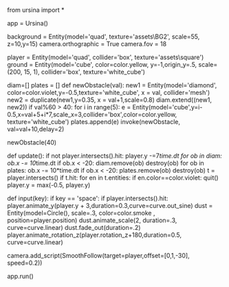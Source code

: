 from ursina import *

app = Ursina()

background = Entity(model='quad', texture='assets\BG2', scale=55, z=10,y=15)
camera.orthographic = True
camera.fov = 18

player = Entity(model='quad', collider='box', texture='assets\square')
ground = Entity(model='cube', color=color.yellow, y=-1,origin_y=.5,
                scale=(200, 15, 1), collider='box', texture='white_cube')

diam=[]
plates = []
def newObstacle(val):
  new1 = Entity(model='diamond', color=color.violet,y=-0.5,texture='white_cube', x = val, collider='mesh')
  new2 = duplicate(new1,y=0.35, x = val+1,scale=0.8)
  diam.extend((new1, new2))
  if val%60 > 40:
    for i in range(5):
      e = Entity(model='cube',y=i-0.5,x=val+5+i*7,scale_x=3,collider='box',color=color.yellow, texture='white_cube')
      plates.append(e)
  invoke(newObstacle, val=val+10,delay=2)

newObstacle(40)

def update():
    if not player.intersects().hit:
        player.y -=7*time.dt
    for ob in diam:
      ob.x -= 10*time.dt
      if ob.x < -20:
        diam.remove(ob)
        destroy(ob)
    for ob in plates:
      ob.x -= 10*time.dt
      if ob.x < -20:
        plates.remove(ob)
        destroy(ob)
    t = player.intersects()
    if t.hit:
      for en in t.entities:
        if en.color==color.violet:
          quit()
    player.y = max(-0.5, player.y)


def input(key):
    if key == 'space':
        if player.intersects().hit:
            player.animate_y(player.y + 3,duration=0.3,curve=curve.out_sine)
            dust = Entity(model=Circle(), scale=.3, color=color.smoke  , position=player.position)
            dust.animate_scale(2, duration=.3, curve=curve.linear)
            dust.fade_out(duration=.2)
            player.animate_rotation_z(player.rotation_z+180,duration=0.5, curve=curve.linear)

camera.add_script(SmoothFollow(target=player,offset=[0,1,-30], speed=0.2))

app.run()
